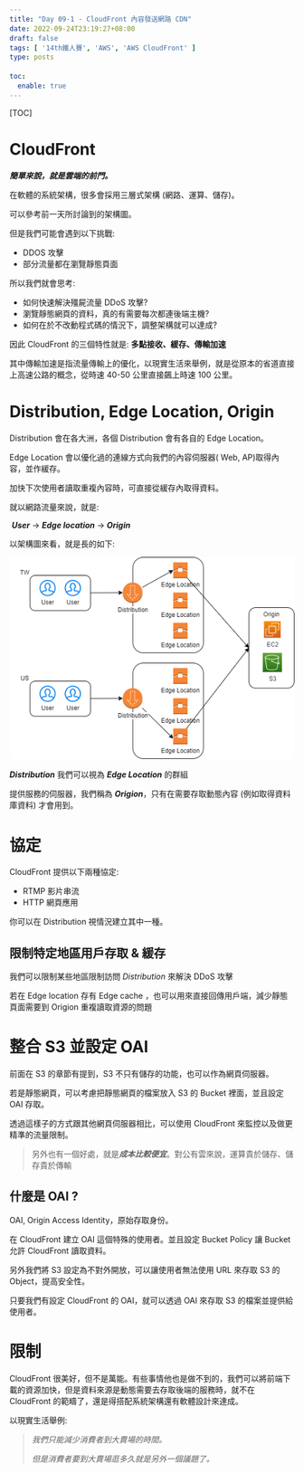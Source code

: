 ```yaml
---
title: "Day 09-1 - CloudFront 內容發送網路 CDN"
date: 2022-09-24T23:19:27+08:00
draft: false
tags: [ '14th鐵人賽', 'AWS', 'AWS CloudFront' ]
type: posts

toc:
  enable: true
---
```


[TOC]

# CloudFront

***簡單來說，就是雲端的前門。***



在軟體的系統架構，很多會採用三層式架構 (網路、運算、儲存)。

可以參考前一天所討論到的架構圖。

但是我們可能會遇到以下挑戰:

- DDOS 攻擊
- 部分流量都在瀏覽靜態頁面



所以我們就會思考:

- 如何快速解決殭屍流量 DDoS 攻擊?
- 瀏覽靜態網頁的資料，真的有需要每次都連後端主機?
- 如何在於不改動程式碼的情況下，調整架構就可以達成?



因此 CloudFront 的三個特性就是: **多點接收、緩存、傳輸加速**



其中傳輸加速是指流量傳輸上的優化，以現實生活來舉例，就是從原本的省道直接上高速公路的概念，從時速 40-50 公里直接飆上時速 100 公里。





# Distribution, Edge Location, Origin



Distribution 會在各大洲，各個 Distribution 會有各自的 Edge Location。

Edge Location 會以優化過的連線方式向我們的內容伺服器( Web, AP)取得內容，並作緩存。

加快下次使用者讀取重複內容時，可直接從緩存內取得資料。

就以網路流量來說，就是:

​	***User*** →  ***Edge location*** → ***Origin***



以架構圖來看，就是長的如下:

![AWS-CloudFront.drawio](https://raw.githubusercontent.com/kenhong4134/blog-for-it/main/content/posts/iThome%20%E9%90%B5%E4%BA%BA%E8%B3%BD/2022/images/AWS-CloudFront.drawio.png)



***Distribution*** 我們可以視為 ***Edge Location*** 的群組

提供服務的伺服器，我們稱為 ***Origion***，只有在需要存取動態內容 (例如取得資料庫資料) 才會用到。







# 協定

CloudFront 提供以下兩種協定:

- RTMP 影片串流
- HTTP 網頁應用

你可以在 Distribution 視情況建立其中一種。



## 限制特定地區用戶存取 & 緩存

我們可以限制某些地區限制訪問 *Distribution* 來解決 DDoS 攻擊

若在 Edge location 存有 Edge cache ，也可以用來直接回傳用戶端，減少靜態頁面需要到 Origion 重複讀取資源的問題



# 整合 S3 並設定 OAI 

前面在 S3 的章節有提到，S3 不只有儲存的功能，也可以作為網頁伺服器。

若是靜態網頁，可以考慮把靜態網頁的檔案放入 S3 的 Bucket 裡面，並且設定 OAI 存取。

透過這樣子的方式跟其他網頁伺服器相比，可以使用 CloudFront 來監控以及做更精準的流量限制。



> 另外也有一個好處，就是***成本比較便宜***。對公有雲來說，運算貴於儲存、儲存貴於傳輸



## 什麼是 OAI ?

OAI, Origin Access Identity，原始存取身份。

在 CloudFront 建立 OAI 這個特殊的使用者。並且設定 Bucket Policy 讓 Bucket 允許 CloudFront 讀取資料。

另外我們將 S3 設定為不對外開放，可以讓使用者無法使用 URL 來存取 S3 的 Object，提高安全性。

只要我們有設定 CloudFront 的 OAI，就可以透過 OAI 來存取 S3 的檔案並提供給使用者。



# 限制

CloudFront 很美好，但不是萬能。有些事情他也是做不到的，我們可以將前端下載的資源加快，但是資料來源是動態需要去存取後端的服務時，就不在 CloudFront 的範疇了，還是得搭配系統架構還有軟體設計來達成。

以現實生活舉例:

> *我們只能減少消費者到大賣場的時間。*
>
> *但是消費者要到大賣場逛多久就是另外一個議題了。*




